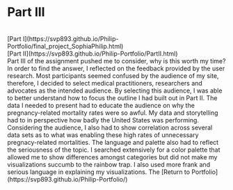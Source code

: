 # Part III

<br>
[Part I](https://svp893.github.io/Philip-Portfolio/final_project_SophiaPhilip.html)
<br>
[Part II](https://svp893.github.io/Philip-Portfolio/PartII.html)
<br>
Part III of the assignment pushed me to consider, why is this worth my time? In order to find the answer, I reflected on the feedback provided by the user research. Most participants seemed confused by the audience of my site, therefore, I decided to select medical practitioners, researchers and advocates as the intended audience. By selecting this audience, I was able to better understand how to focus the outline I had built out in Part II. The data I needed to present had to educate the audience on why the pregnancy-related mortality rates were so awful. My data and storytelling had to in perspective how badly the United States was performing. Considering the audience, I also had to show correlation across several data sets as to what was enabling these high rates of unnecessary pregnacy-related mortalities. The language and palette also had to reflect the seriousness of the topic. I searched extensively for a color palette that allowed me to show differences amongst categories but did not make my visualizations succumb to the rainbow trap. I also used more frank and serious language in explaining my visualizations. The 
 [Return to Portfolio](https://svp893.github.io/Philip-Portfolio/)
